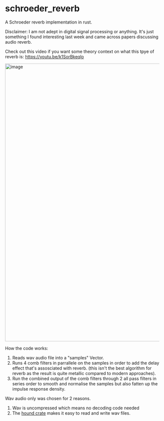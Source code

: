 # schroeder_reverb

A Schroeder reverb implementation in rust.

Disclaimer: I am not adept in digital signal processing or anything. It's just something I found interesting last week and came across papers discussing audio
reverb.

Check out this video if you want some theory context on what this tpye of reverb is: 
https://youtu.be/k1SorBkeqlo

<img width="908" alt="image" src="https://user-images.githubusercontent.com/56260075/180619109-e8577f47-099d-4f56-8e0f-d9953d768b64.png">





How the code works:

1. Reads wav audio file into a "samples" Vector.
2. Runs 4 comb filters in parrallele on the samples in order to add the delay effect that's assosciated with reverb.
(this isn't the best algorithm for reverb as the result is quite metallic compared to modern approaches).
3. Run the combined output of the comb filters through 2 all pass filters in series order to smooth and normalise the samples but also fatten up the impulse response density.


Wav audio only was chosen for 2 reasons.
1. Wav is uncompressed which means no decoding code needed
2. The [hound crate](https://crates.io/crates/hound) makes it easy to read and write wav files.

